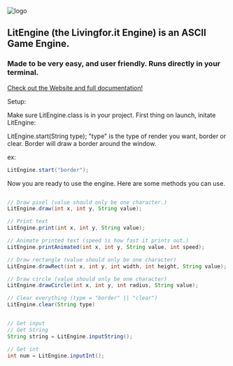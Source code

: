 ![logo](https://i.imgur.com/jFBC4nP.png)

## LitEngine (the Livingfor.it Engine) is an ASCII Game Engine.
### Made to be very easy, and user friendly. Runs directly in your terminal.

[Check out the Website and full documentation!](http://livingforit.xyz/lit_engine/ "L.it's Home.")

Setup:

Make sure LitEngine.class is in your project.
First thing on launch, initate LitEngine:

LitEngine.start(String type); "type" is the type of render you want, border or clear. 
Border will draw a border around the window.

ex:
```java
LitEngine.start("border");
```

Now you are ready to use the engine. 
Here are some methods you can use.

```java

// Draw pixel (value should only be one character.)
LitEngine.draw(int x, int y, String value);

// Print text
LitEngine.print(int x, int y, String value);

// Animate printed text (speed is how fast it prints out.)
LitEngine.printAnimated(int x, int y, String value, int speed);

// Draw rectangle (value should only be one character)
LitEngine.drawRect(int x, int y, int width, int height, String value);

// Draw circle (value should only be one character)
LitEngine.drawCircle(int x, int y, int radius, String value);

// Clear everything (type = "border" || "clear")
LitEngine.clear(String type)


// Get input
// Get String
String string = LitEngine.inputString();

// Get int
int num = LitEngine.inputInt();

```


